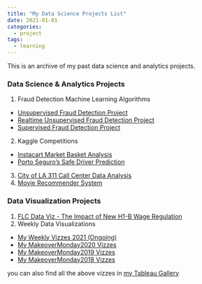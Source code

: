 ```yaml
---
title: "My Data Science Projects List"
date: 2021-01-01
categories:
  - project
tags:
  - learning
---
```


This is an archive of my past data science and analytics projects.  

### Data Science & Analytics Projects
1. Fraud Detection Machine Learning Algorithms
 - [Unsupervised Fraud Detection Project](https://github.com/yudong-94/Unsupervised-Fraud-Detection-Algorithm)
 - [Realtime Unsupervised Fraud Detection Project](https://github.com/yudong-94/Realtime-Unsupervised-Fraud-Detection-Algorithm)
 - [Supervised Fraud Detection Project](https://github.com/yudong-94/Supervised-Fraud-Detection-Algorithm)
2. Kaggle Competitions
 - [Instacart Market Basket Analysis](https://github.com/yudong-94/Kaggle-Instacart-Market-Basket-Analysis)
 - [Porto Seguro’s Safe Driver Prediction](https://github.com/yudong-94/Kaggle-Safe-Driver-Prediction)
3. [City of LA 311 Call Center Data Analysis](https://github.com/yudong-94/City-of-LA-311-Call-Center-Data-Analysis)
4. [Movie Recommender System](https://github.com/yudong-94/My-Movie-Recommender)


### Data Visualization Projects

1. [FLC Data Viz - The Impact of New H1-B Wage Regulation](https://yudong-94.github.io/personal-website/data%20viz/FLCDataViz/)
2. Weekly Data Visualizations
 - [My Weekly Vizzes 2021 (Ongoing)](https://yudong-94.github.io/personal-website/project/WeeklyViz2021/)  
 - [My MakeoverMonday2020 Vizzes](https://yudong-94.github.io/personal-website/project/MakeOverMonday2020/)  
 - [My MakeoverMonday2019 Vizzes](https://yudong-94.github.io/personal-website/project/MakeOverMonday2019/)  
 - [My MakeoverMonday2018 Vizzes](https://yudong-94.github.io/personal-website/project/MakeOverMonday2018/)  

you can also find all the above vizzes in [my Tableau Gallery](https://public.tableau.com/profile/yu.dong#!/)  
